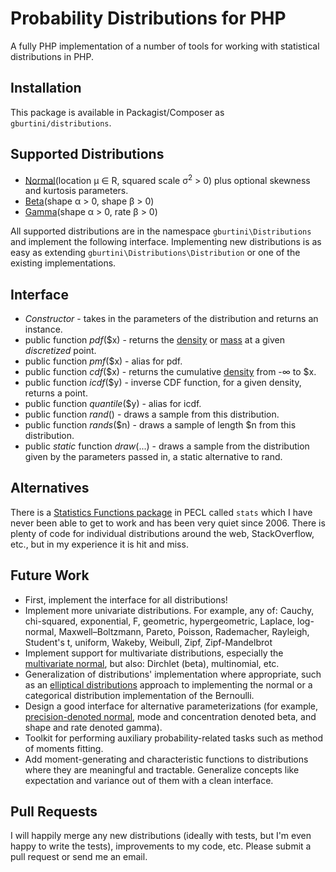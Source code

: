 Probability Distributions for PHP
=================================

A fully PHP implementation of a number of tools for working with statistical distributions in PHP. 

Installation
------------
This package is available in Packagist/Composer as ``gburtini/distributions``.


Supported Distributions
-----------------------
* [Normal](https://en.wikipedia.org/wiki/Normal_distribution)(location μ ∈ R, squared scale σ<sup>2</sup> > 0) plus optional skewness and kurtosis parameters.
* [Beta](https://en.wikipedia.org/wiki/Beta_distribution)(shape α > 0, shape β > 0)
* [Gamma](https://en.wikipedia.org/wiki/Gamma_distribution)(shape α > 0, rate β > 0)

All supported distributions are in the namespace ``gburtini\Distributions`` and implement the following interface. Implementing new distributions is as easy as extending ``gburtini\Distributions\Distribution`` or one of the existing implementations.

Interface
---------
* *Constructor* - takes in the parameters of the distribution and returns an instance.
* public function *pdf*($x) - returns the [density](https://en.wikipedia.org/wiki/Probability_density_function) or [mass](https://en.wikipedia.org/wiki/Probability_mass_function) at a given *discretized* point.
* public function *pmf*($x) - alias for pdf.
* public function *cdf*($x) - returns the cumulative [density](https://en.wikipedia.org/wiki/Probability_density_function) from -∞ to $x.
* public function *icdf*($y) - inverse CDF function, for a given density, returns a point.
* public function *quantile*($y) - alias for icdf.
* public function *rand*() - draws a sample from this distribution.
* public function *rands*($n) - draws a sample of length $n from this distribution.
* public *static* function *draw*(...) - draws a sample from the distribution given by the parameters passed in, a static alternative to rand.

Alternatives
------------
There is a [Statistics Functions package](http://php.net/manual/en/ref.stats.php) in PECL called ``stats`` which I have never been able to get to work and has been very quiet since 2006. There is plenty of code for individual distributions around the web, StackOverflow, etc., but in my experience it is hit and miss.

Future Work
-----------
* First, implement the interface for all distributions!
* Implement more univariate distributions. For example, any of: Cauchy, chi-squared, exponential, F, geometric, hypergeometric, Laplace, log-normal, Maxwell–Boltzmann, Pareto, Poisson, Rademacher, Rayleigh, Student's t, uniform, Wakeby, Weibull, Zipf, Zipf-Mandelbrot
* Implement support for multivariate distributions, especially the [multivariate normal](https://en.wikipedia.org/wiki/Multivariate_normal_distribution), but also: Dirchlet (beta), multinomial, etc.
* Generalization of distributions' implementation where appropriate, such as an [elliptical distributions](https://en.wikipedia.org/wiki/Elliptical_distribution) approach to implementing the normal or a categorical distribution implementation of the Bernoulli.
* Design a good interface for alternative parameterizations (for example, [precision-denoted normal](https://en.wikipedia.org/wiki/Normal_distribution#Alternative_parameterizations), mode and concentration denoted beta, and shape and rate denoted gamma).
* Toolkit for performing auxiliary probability-related tasks such as method of moments fitting.
* Add moment-generating and characteristic functions to distributions where they are meaningful and tractable. Generalize concepts like expectation and variance out of them with a clean interface.

Pull Requests
-------------
I will happily merge any new distributions (ideally with tests, but I'm even happy to write the tests), improvements to my code, etc. Please submit a pull request or send me an email.
